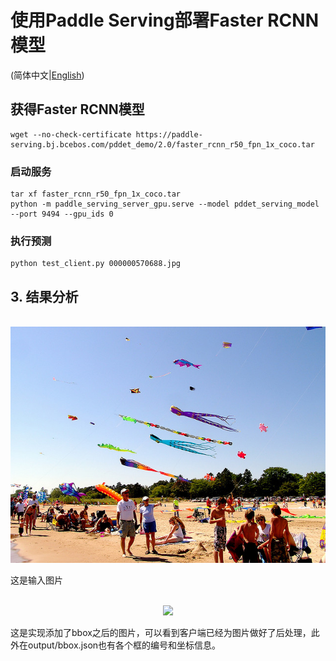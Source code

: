 # 使用Paddle Serving部署Faster RCNN模型

(简体中文|[English](./README.md))

## 获得Faster RCNN模型
```
wget --no-check-certificate https://paddle-serving.bj.bcebos.com/pddet_demo/2.0/faster_rcnn_r50_fpn_1x_coco.tar
```


### 启动服务
```
tar xf faster_rcnn_r50_fpn_1x_coco.tar
python -m paddle_serving_server_gpu.serve --model pddet_serving_model --port 9494 --gpu_ids 0
```

### 执行预测
```
python test_client.py 000000570688.jpg
```

## 3. 结果分析
<p align="center">
    <br>
<img src='000000570688.jpg' >
    <br>
<p>
这是输入图片
  
<p align="center">
    <br>
<img src='000000570688_bbox.jpg' >
    <br>
<p>
这是实现添加了bbox之后的图片，可以看到客户端已经为图片做好了后处理，此外在output/bbox.json也有各个框的编号和坐标信息。

